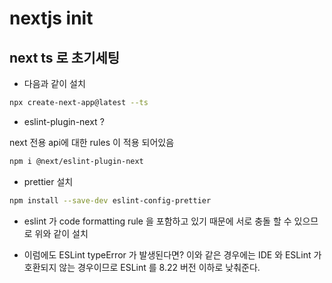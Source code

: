 # nextjs init

## next ts 로 초기세팅

- 다음과 같이 설치

```sh
npx create-next-app@latest --ts
```

- eslint-plugin-next ?

next 전용 api에 대한 rules 이 적용 되어있음

```sh
npm i @next/eslint-plugin-next
```

- prettier 설치

```sh
npm install --save-dev eslint-config-prettier
```

- eslint 가 code formatting rule 을 포함하고 있기 때문에 서로 충돌 할 수 있으므로 위와 같이 설치

- 이럼에도 ESLint typeError 가 발생된다면?
  이와 같은 경우에는 IDE 와 ESLint 가 호환되지 않는 경우이므로 ESLint 를 8.22 버전 이하로 낮춰준다.
